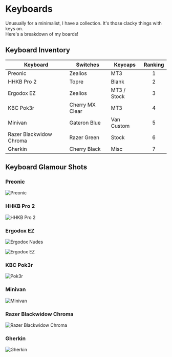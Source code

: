 # Keyboards

Unusually for a minimalist, I have a collection. It's those clacky things with keys on.  
Here's a breakdown of my boards!

## Keyboard Inventory

| Keyboard                | Switches        | Keycaps     | Ranking |
|-------------------------|-----------------|-------------|:-------:|
| Preonic                 | Zealios         | MT3         | 1       |
| HHKB Pro 2              | Topre           | Blank       | 2       |
| Ergodox EZ              | Zealios         | MT3 / Stock | 3       |
| KBC Pok3r               | Cherry MX Clear | MT3         | 4       |
| Minivan                 | Gateron Blue    | Van Custom  | 5       |
| Razer Blackwidow Chroma | Razer Green     | Stock       | 6       |
| Gherkin                 | Cherry Black    | Misc        | 7       |

## Keyboard Glamour Shots

### Preonic

![Preonic](https://shadow.coffee/bucket/keyboards/preonic.jpg)

### HHKB Pro 2

![HHKB Pro 2](https://shadow.coffee/bucket/keyboards/hhkb.jpg)

### Ergodox EZ

![Ergodox Nudes](https://shadow.coffee/bucket/keyboards/ergodox2.jpeg)

![Ergodox EZ](https://shadow.coffee/bucket/keyboards/ergodox.jpeg)

### KBC Pok3r

![Pok3r](https://shadow.coffee/bucket/keyboards/poker3.jpeg)

### Minivan

![Minivan](https://shadow.coffee/bucket/keyboards/minivan.jpeg)

### Razer Blackwidow Chroma

![Razer Blackwidow Chroma](https://shadow.coffee/bucket/keyboards/blackwidow.jpg)

### Gherkin

![Gherkin](https://shadow.coffee/bucket/keyboards/gherkin.jpg)
